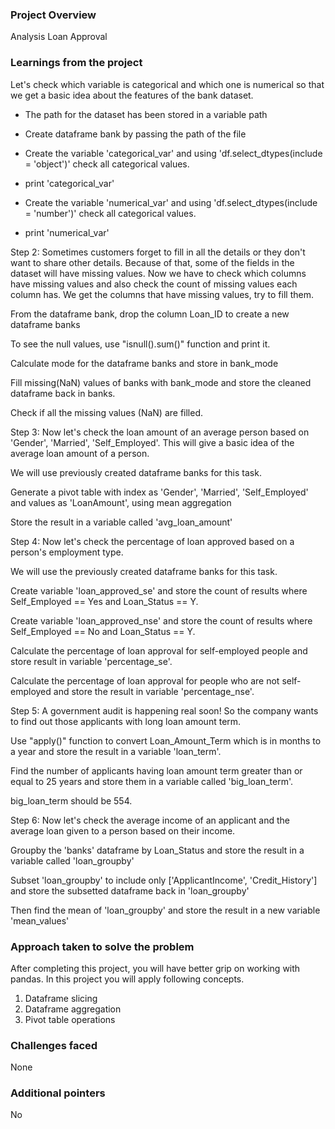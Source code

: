 ### Project Overview

 Analysis Loan Approval


### Learnings from the project

 Let's check which variable is categorical and which one is numerical so that we get a basic idea about the features of the bank dataset.

* The path for the dataset has been stored in a variable path

* Create dataframe bank by passing the path of the file

* Create the variable 'categorical_var' and using 'df.select_dtypes(include = 'object')' check all categorical values.

* print 'categorical_var'

* Create the variable 'numerical_var' and using 'df.select_dtypes(include = 'number')' check all categorical values.

* print 'numerical_var'

Step 2: Sometimes customers forget to fill in all the details or they don't want to share other details. Because of that, some of the fields in the dataset will have missing values. Now we have to check which columns have missing values and also check the count of missing values each column has. We  get the columns that have missing values, try to fill them.

From the dataframe bank, drop the column Loan_ID to create a new dataframe banks

To see the null values, use "isnull().sum()" function and print it.

Calculate mode for the dataframe banks and store in bank_mode

Fill missing(NaN) values of banks with bank_mode and store the cleaned dataframe back in banks.

Check if all the missing values (NaN) are filled.



Step 3: Now let's check the loan amount of an average person based on 'Gender', 'Married', 'Self_Employed'. This will give a basic idea of the average loan amount of a person.

We will use previously created dataframe banks for this task.

Generate a pivot table with index as 'Gender', 'Married', 'Self_Employed' and values as 'LoanAmount', using mean aggregation

Store the result in a variable called 'avg_loan_amount'



Step 4: Now let's check the percentage of loan approved based on a person's employment type.

We will use the previously created dataframe banks for this task.

Create variable 'loan_approved_se' and store the count of results where Self_Employed == Yes and Loan_Status == Y.

Create variable 'loan_approved_nse' and store the count of results where Self_Employed == No and Loan_Status == Y.



Calculate the percentage of loan approval for self-employed people and store result in variable 'percentage_se'.

Calculate the percentage of loan approval for people who are not self-employed and store the result in variable 'percentage_nse'.


Step 5: A government audit is happening real soon! So the company wants to find out those applicants with long loan amount term.

Use "apply()" function to convert Loan_Amount_Term which is in months to a year and store the result in a variable 'loan_term'.

Find the number of applicants having loan amount term greater than or equal to 25 years and store them in a variable called 'big_loan_term'.

big_loan_term should be 554.

Step 6: Now let's check the average income of an applicant and the average loan given to a person based on their income.

Groupby the 'banks' dataframe by Loan_Status and store the result in a variable called 'loan_groupby'

Subset 'loan_groupby' to include only ['ApplicantIncome', 'Credit_History'] and store the subsetted dataframe back in 'loan_groupby'

Then find the mean of 'loan_groupby' and store the result in a new variable 'mean_values'


### Approach taken to solve the problem

 After completing this project, you will have better grip on working with pandas. In this project you will apply following concepts.

1) Dataframe slicing
2) Dataframe aggregation
3) Pivot table operations


### Challenges faced

 None


### Additional pointers

 No


